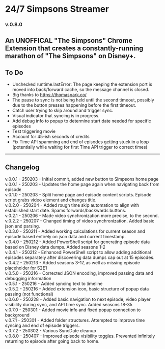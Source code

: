 # 24/7 Simpsons Streamer
### v.0.8.0
## An UNOFFICAL "The Simpsons" Chrome Extension that creates a constantly-running marathon of "The Simpsons" on Disney+.

## To Do
- Unchecked runtime.lastError: The page keeping the extension port is moved into back/forward cache, so the message channel is closed.
- Big thanks to https://thomaspark.co/
- The pause to sync is not being held until the second timeout, possibly due to the button presses happening before the first timeout.
- Catch user trying to skip around and trigger sync.
- Visual indicator that syncing is in progress.
- Add debug info to popup to determine start date needed for specific episodes
- Test triggering movie
- Account for 45-ish seconds of credits
- Fix Time API spamming and end of episodes getting stuck in a loop (potentially while waiting for first Time API trigger to correct times)

---
## Changelog

v.0.0.1 - 250203 - Initial commit, added new button to Simpsons home page  
v.0.0.1 - 250203 - Updates the home page again when navigating back from episode  
v.0.1.0 - 250203 - Split home page and episode content scripts. Episode script grabs video element and changes title.  
v.0.2.0 - 250204 - Added rough time skip automation to align with established start date. Spams forwards/backwards buttons.  
v.0.2.1 - 250206 - Made video synchronization more precise, to the second.  
v.0.2.2 - 250207 - Changed timing of video synchronization. Added basic json and parsing.  
v.0.3.0 - 250211 - Added working calculations for current season and episode based entirely on json data and current timestamp.  
v.0.4.0 - 250212 - Added PowerShell script for generating episode data based on Disney data dumps. Added seasons 1-2  
v.0.4.1 - 250212 - Enhanced PowerShell script to allow adding additional episodes separately after discovering data dumps cap out at 15 episodes.  
v.0.4.2 - 250213 - Added seasons 3-17, as well as missing episode placeholder for S2E1  
v.0.5.0 - 250216 - Corrected JSON encoding, improved passing data and debugging information  
v.0.5.1 - 250216 - Added syncing text to timeline  
v.0.5.2 - 250216 - Added extension icon, basic structure of popup data passing (not functional)  
v.0.6.0 - 250228 - Added basic navigation to next episode, video player visibility during sync, and API time sync. Added seasons 18-35.  
v.0.7.0 - 250301 - Added movie info and fixed popup connection to background  
v.0.7.1 - 250301 - Added folder structures. Attempted to improve time syncing and end of episode triggers.  
v.0.7.2 - 250302 - Various SyncDate cleanup  
v.0.8.0 - 250407 - Improved episode visibility toggles. Prevented infinitely returning to episode after going back to home.  